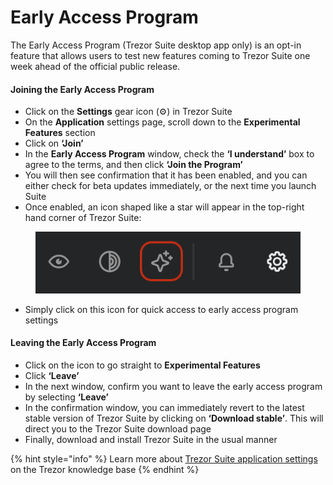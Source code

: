 # Early Access Program

The Early Access Program (Trezor Suite desktop app only) is an opt-in feature that allows users to test new features coming to Trezor Suite one week ahead of the official public release.

#### **Joining the Early Access Program**

* Click on the **Settings** gear icon (⚙️) in Trezor Suite
* On the **Application** settings page, scroll down to the **Experimental Features** section
* Click on **‘Join’**
* In the **Early Access Program** window, check the **‘I understand’** box to agree to the terms, and then click **‘Join the Program’**
* You will then see confirmation that it has been enabled, and you can either check for beta updates immediately, or the next time you launch Suite
* Once enabled, an icon shaped like a star will appear in the top-right hand corner of Trezor Suite:

<figure><img src="../.gitbook/assets/EAP_icon_highlight.png" alt=""><figcaption></figcaption></figure>

* Simply click on this icon for quick access to early access program settings

#### **Leaving the Early Access Program**

* Click on the icon to go straight to **Experimental Features**
* Click **‘Leave’**
* In the next window, confirm you want to leave the early access program by selecting **‘Leave’**
* In the confirmation window, you can immediately revert to the latest stable version of Trezor Suite by clicking on **‘Download stable’**. This will direct you to the Trezor Suite download page
* Finally, download and install Trezor Suite in the usual manner

{% hint style="info" %}
Learn more about [Trezor Suite application settings](https://trezor.io/learn/a/trezor-suite-app-settings) on the Trezor knowledge base
{% endhint %}
